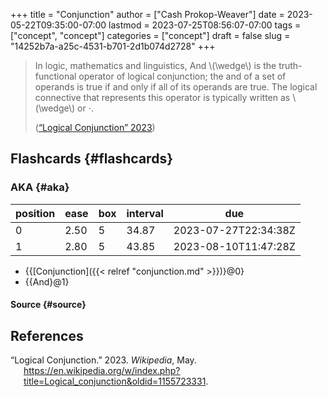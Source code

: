 +++
title = "Conjunction"
author = ["Cash Prokop-Weaver"]
date = 2023-05-22T09:35:00-07:00
lastmod = 2023-07-25T08:56:07-07:00
tags = ["concept", "concept"]
categories = ["concept"]
draft = false
slug = "14252b7a-a25c-4531-b701-2d1b074d2728"
+++

> In logic, mathematics and linguistics, And \\(\wedge\\) is the truth-functional operator of logical conjunction; the and of a set of operands is true if and only if all of its operands are true. The logical connective that represents this operator is typically written as \\(\wedge\\) or ⋅.
>
> (<a href="#citeproc_bib_item_1">“Logical Conjunction” 2023</a>)


## Flashcards {#flashcards}


### AKA {#aka}

| position | ease | box | interval | due                  |
|----------|------|-----|----------|----------------------|
| 0        | 2.50 | 5   | 34.87    | 2023-07-27T22:34:38Z |
| 1        | 2.80 | 5   | 43.85    | 2023-08-10T11:47:28Z |

-   {{[Conjunction]({{< relref "conjunction.md" >}})}@0}
-   {{And}@1}


#### Source {#source}

## References

<style>.csl-entry{text-indent: -1.5em; margin-left: 1.5em;}</style><div class="csl-bib-body">
  <div class="csl-entry"><a id="citeproc_bib_item_1"></a>“Logical Conjunction.” 2023. <i>Wikipedia</i>, May. <a href="https://en.wikipedia.org/w/index.php?title=Logical_conjunction&oldid=1155723331">https://en.wikipedia.org/w/index.php?title=Logical_conjunction&#38;oldid=1155723331</a>.</div>
</div>
